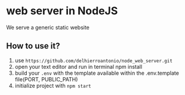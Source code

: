 # web server in NodeJS

We serve a generic static website

## How to use it?

1. use `https://github.com/delhierroantonio/node_web_server.git`
2. open your text editor and run in terminal npm install
3. build your `.env` with the template available within the .env.template file(PORT, PUBLIC_PATH)
4. initialize project with `npm start`
